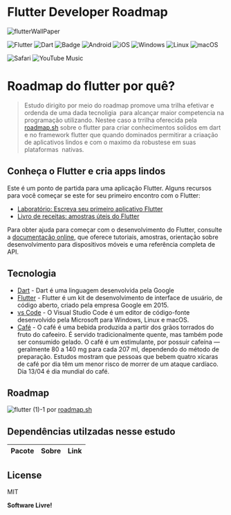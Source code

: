 # Flutter Developer Roadmap


![flutterWallPaper](https://user-images.githubusercontent.com/37612961/201087483-659b2228-2d23-4770-97fb-051ec70b34d0.jpg)

![Flutter](https://img.shields.io/badge/Flutter-%2302569B.svg?style=for-the-badge&logo=Flutter&logoColor=white) ![Dart](https://img.shields.io/badge/dart-%230175C2.svg?style=for-the-badge&logo=dart&logoColor=white) ![Badge](https://img.shields.io/badge/cross-platform-%237159c1?style=for-the-badge&logo=ghost) ![Android](https://img.shields.io/badge/Android-3DDC84?style=for-the-badge&logo=android&logoColor=white) ![iOS](https://img.shields.io/badge/iOS-000000?style=for-the-badge&logo=ios&logoColor=white) ![Windows](https://img.shields.io/badge/Windows-0078D6?style=for-the-badge&logo=windows&logoColor=white) ![Linux](https://img.shields.io/badge/Linux-FCC624?style=for-the-badge&logo=linux&logoColor=black) ![macOS](https://img.shields.io/badge/mac%20os-000000?style=for-the-badge&logo=macos&logoColor=F0F0F0)

![Safari](https://img.shields.io/badge/Safari-000000?style=for-the-badge&logo=Safari&logoColor=white) ![YouTube Music](https://img.shields.io/badge/YouTube_Music-FF0000?style=for-the-badge&logo=youtube-music&logoColor=white)

# Roadmap do flutter por quê?
>Estudo dirigito por meio do roadmap promove uma trilha efetivar e ordenda de uma dada tecnoligia  para alcançar maior competencia na programação utilizando. Nestee caso a trrilha oferecida pela [roadmap.sh]  sobre o flutter para criar conhecimentos solidos em dart e no framework flutter que quando dominados permitirar a criaação de aplicativos lindos e com o maximo da robustese em suas plataformas  nativas.


## Conheça o Flutter e cria apps lindos
Este é um ponto de partida para uma aplicação Flutter. Alguns recursos para você começar se este for seu primeiro encontro com o Flutter:
- [Laboratório: Escreva seu primeiro aplicativo Flutter](https://docs.flutter.dev/get-started/codelab)
- [Livro de receitas: amostras úteis do Flutter](https://docs.flutter.dev/cookbook)

Para obter ajuda para começar com o desenvolvimento do Flutter, consulte a [documentação online](https://docs.flutter.dev/), que oferece tutoriais, amostras, orientação sobre desenvolvimento para dispositivos móveis e uma referência completa de API.
## Tecnologia

- [Dart] - Dart é uma linguagem desenvolvida pela Google
- [Flutter] - Flutter é um kit de desenvolvimento de interface de usuário, de código aberto, criado pela empresa Google em 2015.
- [vs Code] - O Visual Studio Code é um editor de código-fonte desenvolvido pela Microsoft para Windows, Linux e macOS.
- [Café] - O café é uma bebida produzida a partir dos grãos torrados do fruto do cafeeiro. É servido tradicionalmente quente, mas também pode ser consumido gelado. O café é um estimulante, por possuir cafeína — geralmente 80 a 140 mg para cada 207 ml, dependendo do método de preparação. Estudos mostram que pessoas que bebem quatro xícaras de café por dia têm um menor risco de morrer de um ataque cardíaco. Dia 13/04 é dia mundial do café.

## Roadmap
![flutter (1)-1](https://user-images.githubusercontent.com/37612961/201255220-010395ce-8024-460a-b375-c3a5693ce204.jpg)
por [roadmap.sh]



## Dependências utilzadas nesse estudo
| Pacote |  Sobre | Link |
| ------ | ------ | ------ |


## License

MIT

**Software Livre!**

[//]: # (Estes são links de referência usados ​​no corpo desta nota e são removidos quando o processador de remarcação faz seu trabalho. Não há necessidade de formatar bem porque não deve ser visto. Obrigado SO - http: //stackoverflow.com/questions/4823468/store-comments-in-markdown-syntax)

[comment]: <> (links das tecnologia)
   [Dart]: <https://dart.dev>
   [Flutter]: <https://flutter.dev>
   [vs Code]: <https://code.visualstudio.com>
   [café]: <https://pt.wikipedia.org/wiki/Café>
   [roadmap.sh]: <https://roadmap.sh/flutter>
